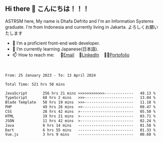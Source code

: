 ## Hi there 👋 こんにちは！！！
ASTRSM here, My name is Dhafa Defrito and I'm an Information Systems graduate. I'm from Indonesia and currently living in Jakarta. よろしくお願いたします

- 🔭 I’m a proficient front-end web developer.
- 🌱 I’m currently learning Japanese(日本語).
- 📫 How to reach me: &nbsp;&nbsp;&nbsp;&nbsp;📧[Email](ddefrito@gmail.com)&nbsp;&nbsp;&nbsp;&nbsp;💼[LinkedIn](https://www.linkedin.com/in/dhafa-defrita-rama-yudistira-9357a9229/)&nbsp;&nbsp;&nbsp;&nbsp;👨‍🎨[Portofolio](https://ddefrito.vercel.app/)
<br>
<!-- <p align="left">
<a href="https://github.com/ASTRSM">
  <img height="180em" src="https://github-readme-stats-eight-theta.vercel.app/api?username=ASTRSM&show_icons=true&theme=dracula&include_all_commits=true&count_private=true"/>
  <img height="180em" src="https://github-readme-stats-eight-theta.vercel.app/api/top-langs/?username=ASTRSM&layout=compact&langs_count=8&theme=dracula"/>
</a>
</p> -->

<!--START_SECTION:waka-->

```txt
From: 25 January 2023 - To: 13 April 2024

Total Time: 521 hrs 50 mins

JavaScript       256 hrs 21 mins >>>>>>>>>>>>-------------   49.13 %
TypeScript       68 hrs 2 mins   >>>----------------------   13.04 %
Blade Template   58 hrs 19 mins  >>>----------------------   11.18 %
PHP              49 hrs 26 mins  >>-----------------------   09.47 %
CSS              28 hrs 42 mins  >------------------------   05.50 %
HTML             19 hrs 21 mins  >------------------------   03.71 %
JSON             11 hrs 42 mins  >------------------------   02.24 %
Java             8 hrs 14 mins   -------------------------   01.58 %
Dart             6 hrs 55 mins   -------------------------   01.33 %
Vue.js           3 hrs 9 mins    -------------------------   00.60 %
```

<!--END_SECTION:waka-->
